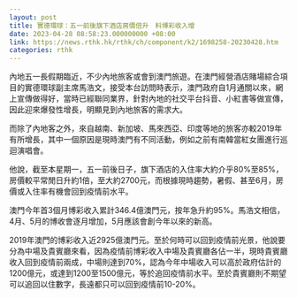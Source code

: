 ```yaml
---
layout: post
title: 實德環球：五一前後旗下酒店房價倍升　料博彩收入增
date: 2023-04-28 08:58:23.000000000 +08:00
link: https://news.rthk.hk/rthk/ch/component/k2/1698258-20230428.htm
categories: rthk
---
```


內地五一長假期臨近，不少內地旅客或會到澳門旅遊。在澳門經營酒店賭場綜合項目的實德環球副主席馬浩文，接受本台訪問時表示，澳門政府自1月通關以來，網上宣傳做得好，當時已經聯同業界，針對內地的社交平台抖音、小紅書等做宣傳，因此迎來爆發性增長，明顯見到內地旅客的需求大。

而除了內地客之外，來自越南、新加坡、馬來西亞、印度等地的旅客亦較2019年有所增長，其中一個原因是現時澳門有不同活動，例如之前有南韓當紅女團進行巡迴演唱會。

他說，截至本星期一，五一前後日子，旗下酒店的入住率大約介乎80%至85%，房價較平常閒日升約1倍，至大約2700元，而根據現時趨勢，暑假、甚至6月，房價或入住率有機會回到疫情前水平。

澳門今年首3個月博彩收入累計346.4億澳門元，按年急升約95%。馬浩文相信，4月、5月的博收會逐月增加，5月應該會創今年以來的新高。

2019年澳門的博彩收入近2925億澳門元。至於何時可以回到疫情前光景，他說要分為中場及貴賓廳來看，因為疫情前博彩收入中場及貴賓廳各佔一半，現時貴賓廳收入回到疫情前兩成，中場則達到70%，認為今年中場收入可以高於政府估計的1200億元，或達到1200至1500億元，等於追回疫情前水平。至於貴賓廳則不期望可以追回以住數字，長遠都只可以回到疫情前10-20%。
